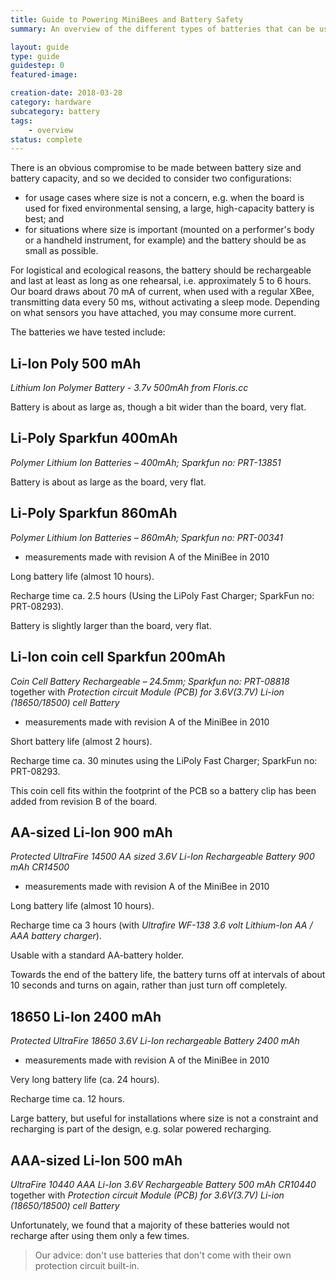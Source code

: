 ```yaml
---
title: Guide to Powering MiniBees and Battery Safety
summary: An overview of the different types of batteries that can be used with the Minibees, including how to use LiPo batteries. Importantly, this guide includes safety advice for using LiPo batteries in your projects.

layout: guide
type: guide
guidestep: 0
featured-image:

creation-date: 2018-03-28
category: hardware
subcategory: battery
tags:
    - overview
status: complete
---
```


There is an obvious compromise to be made between battery size and battery capacity, and so we decided to consider two configurations:

  * for usage cases where size is not a concern, e.g. when the board is used for fixed environmental sensing, a large, high-capacity battery is best; and
  * for situations where size is important (mounted on a performer's body or a handheld instrument, for example) and the battery should be as small as possible.

For logistical and ecological reasons, the battery should be rechargeable and last at least as long as one rehearsal, i.e. approximately 5 to 6 hours. Our board draws about 70 mA of current, when used with a regular XBee, transmitting data every 50 ms, without activating a sleep mode. Depending on what sensors you have attached, you may consume more current.

The batteries we have tested include:

## Li-Ion Poly 500 mAh

*Lithium Ion Polymer Battery - 3.7v 500mAh from Floris.cc*

Battery is about as large as, though a bit wider than the board, very flat.

## Li-Poly Sparkfun 400mAh

*Polymer Lithium Ion Batteries &#8211; 400mAh; Sparkfun no: PRT-13851*

<!-- Long battery life (almost 6 hours). -->

<!-- Recharge time ca. 2.5 hours (Using the LiPo Charger Basic; SparkFun no: PRT-10401). -->

Battery is about as large as the board, very flat.


## Li-Poly Sparkfun 860mAh

*Polymer Lithium Ion Batteries &#8211; 860mAh; Sparkfun no: PRT-00341*

- measurements made with revision A of the MiniBee in 2010

Long battery life (almost 10 hours).

Recharge time ca. 2.5 hours (Using the LiPoly Fast Charger; SparkFun no: PRT-08293).

Battery is slightly larger than the board, very flat.



## Li-Ion coin cell Sparkfun 200mAh

*Coin Cell Battery Rechargeable &#8211; 24.5mm; Sparkfun no: PRT-08818* <br />
together with *Protection circuit Module (PCB) for 3.6V(3.7V) Li-ion (18650/18500) cell Battery*

- measurements made with revision A of the MiniBee in 2010

Short battery life (almost 2 hours).

Recharge time ca. 30 minutes using the LiPoly Fast Charger; SparkFun no: PRT-08293.

This coin cell fits within the footprint of the PCB so a battery clip has been added from revision B of the board.



## AA-sized Li-Ion 900 mAh

*Protected UltraFire 14500 AA sized 3.6V Li-Ion Rechargeable Battery 900 mAh CR14500*

- measurements made with revision A of the MiniBee in 2010

Long battery life (almost 10 hours).

Recharge time ca 3 hours (with *Ultrafire WF-138 3.6 volt Lithium-Ion AA / AAA battery charger*).

Usable with a standard AA-battery holder.

Towards the end of the battery life, the battery turns off at intervals of about 10 seconds and turns on again, rather than just turn off completely.


## 18650 Li-Ion 2400 mAh

*Protected UltraFire 18650 3.6V Li-Ion rechargeable Battery 2400 mAh*

- measurements made with revision A of the MiniBee in 2010

Very long battery life (ca. 24 hours).

Recharge time ca. 12 hours.

Large battery, but useful for installations where size is not a constraint and recharging is part of the design, e.g. solar powered recharging.




## AAA-sized Li-Ion 500 mAh

*UltraFire 10440 AAA Li-Ion 3.6V Rechargeable Battery 500 mAh CR10440* <br />
together with *Protection circuit Module (PCB) for 3.6V(3.7V) Li-ion (18650/18500) cell Battery*

Unfortunately, we found that a majority of these batteries would not recharge after using them only a few times.

>Our advice: don't use batteries that don't come with their own protection circuit built-in.
